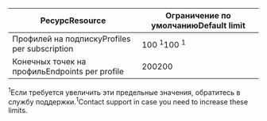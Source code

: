 | <span data-ttu-id="23e80-101">Ресурс</span><span class="sxs-lookup"><span data-stu-id="23e80-101">Resource</span></span> | <span data-ttu-id="23e80-102">Ограничение по умолчанию</span><span class="sxs-lookup"><span data-stu-id="23e80-102">Default limit</span></span> |
| --- | --- |
| <span data-ttu-id="23e80-103">Профилей на подписку</span><span class="sxs-lookup"><span data-stu-id="23e80-103">Profiles per subscription</span></span> |<span data-ttu-id="23e80-104">100 <sup>1</sup></span><span class="sxs-lookup"><span data-stu-id="23e80-104">100 <sup>1</sup></span></span> |
| <span data-ttu-id="23e80-105">Конечных точек на профиль</span><span class="sxs-lookup"><span data-stu-id="23e80-105">Endpoints per profile</span></span> |<span data-ttu-id="23e80-106">200</span><span class="sxs-lookup"><span data-stu-id="23e80-106">200</span></span> |

<span data-ttu-id="23e80-107"><sup>1</sup>Если требуется увеличить эти предельные значения, обратитесь в службу поддержки.</span><span class="sxs-lookup"><span data-stu-id="23e80-107"><sup>1</sup>Contact support in case you need to increase these limits.</span></span>

